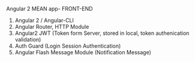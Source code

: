 Angular 2 MEAN app- FRONT-END

1. Angular 2 / Angular-CLI
2. Angular Router, HTTP Module
3. Angular2 JWT (Token form Server, stored in local, token authenication validation)
4. Auth Guard (Login Session Authentication)
5. Angular Flash Message Module (Notification Message)
